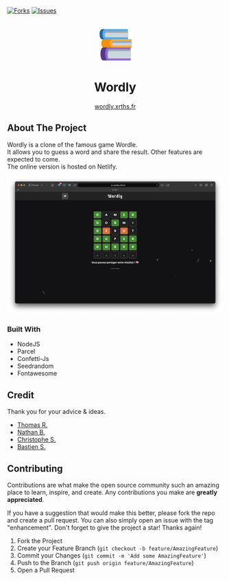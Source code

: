 <div id="top"></div>

[![Forks][forks-shield]][forks-url]
[![Issues][issues-shield]][issues-url]

<br />
<div align="center">
  
  <img src="./docs/logo.png" alt="Logo" width="80" height="80" />

  <div>
    <h1 align="center">Wordly</h1>
    <a href="wordly.xrths.fr">wordly.xrths.fr</a>
  </div>
</div>

## About The Project

<p>Wordly is a clone of the famous game Wordle.
<br>
It allows you to guess a word and share the result.
Other features are expected to come.
<br>
The online version is hosted on Netlify.
</p>

![product-screenshot]

### Built With

- NodeJS
- Parcel
- Confetti-Js
- Seedrandom
- Fontawesome

## Credit

Thank you for your advice & ideas.

- [Thomas R.](https://github.com/xrths)
- [Nathan B.](https://github.com/NathBel)
- [Christophe S.](https://github.com/Crtph)
- [Bastien S.](https://github.com/rootxls)

## Contributing

Contributions are what make the open source community such an amazing place to learn, inspire, and create. Any contributions you make are **greatly appreciated**.

If you have a suggestion that would make this better, please fork the repo and create a pull request. You can also simply open an issue with the tag "enhancement".
Don't forget to give the project a star! Thanks again!

1. Fork the Project
2. Create your Feature Branch (`git checkout -b feature/AmazingFeature`)
3. Commit your Changes (`git commit -m 'Add some AmazingFeature'`)
4. Push to the Branch (`git push origin feature/AmazingFeature`)
5. Open a Pull Request

[forks-shield]: https://img.shields.io/github/forks/xrths/Wordly.svg?style=for-the-badge
[forks-url]: https://github.com/xrths/Wordly/network/members
[issues-shield]: https://img.shields.io/github/issues/xrths/Wordly.svg?style=for-the-badge
[issues-url]: https://github.com/xrths/Wordly/issues
[license-shield]: https://img.shields.io/github/license/xrths/Wordly.svg?style=for-the-badge
[license-url]: https://github.com/xrths/Wordly/blob/master/LICENSE.txt
[product-screenshot]: ./docs/screenshot.png
